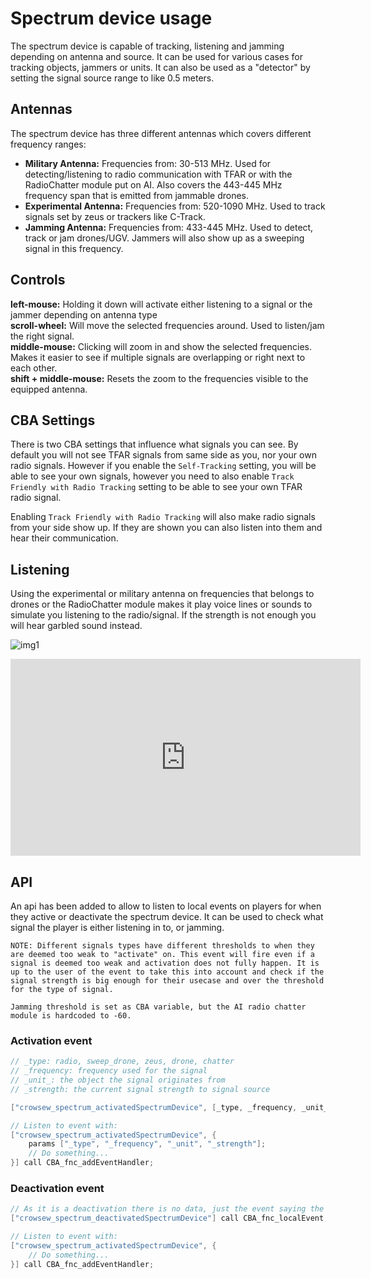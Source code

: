 # Spectrum device usage
The spectrum device is capable of tracking, listening and jamming depending on antenna and source. It can be used for various cases for tracking objects, jammers or units. It can also be used as a "detector" by setting the signal source range to like 0.5 meters.

## Antennas
The spectrum device has three different antennas which covers different frequency ranges:  
* **Military Antenna:** Frequencies from: 30-513 MHz. Used for detecting/listening to radio communication with TFAR or with the RadioChatter module put on AI. Also covers the 443-445 MHz frequency span that is emitted from jammable drones.
* **Experimental Antenna:** Frequencies from: 520-1090 MHz. Used to track signals set by zeus or trackers like C-Track.  
* **Jamming Antenna:** Frequencies from: 433-445 MHz. Used to detect, track or jam drones/UGV. Jammers will also show up as a sweeping signal in this frequency. 

## Controls
**left-mouse:** Holding it down will activate either listening to a signal or the jammer depending on antenna type  
**scroll-wheel:** Will move the selected frequencies around. Used to listen/jam the right signal.   
**middle-mouse:** Clicking will zoom in and show the selected frequencies. Makes it easier to see if multiple signals are overlapping or right next to each other.   
**shift + middle-mouse:** Resets the zoom to the frequencies visible to the equipped antenna. 

## CBA Settings
There is two CBA settings that influence what signals you can see. By default you will not see TFAR signals from same side as you, nor your own radio signals. However if you enable the ``Self-Tracking`` setting, you will be able to see your own signals, however you need to also enable ``Track Friendly with Radio Tracking`` setting to be able to see your own TFAR radio signal. 

Enabling ``Track Friendly with Radio Tracking`` will also make radio signals from your side show up. If they are shown you can also listen into them and hear their communication. 

## Listening
Using the experimental or military antenna on frequencies that belongs to drones or the RadioChatter module makes it play voice lines or sounds to simulate you listening to the radio/signal. If the strength is not enough you will hear garbled sound instead. 

![img1](https://user-images.githubusercontent.com/7889925/134808185-765b827f-780d-435e-a16e-6094ebca9990.jpg)

<iframe width="560" height="315" src="https://www.youtube.com/embed/LZ4dyb8P7u8?si=oHuBcvXVnOw8Ob8V" title="YouTube video player" frameborder="0" allow="accelerometer; autoplay; clipboard-write; encrypted-media; gyroscope; picture-in-picture; web-share" allowfullscreen></iframe>

## API
An api has been added to allow to listen to local events on players for when they active or deactivate the spectrum device. It can be used to check what signal the player is either listening in to, or jamming. 

```admonish warning
NOTE: Different signals types have different thresholds to when they are deemed too weak to "activate" on. This event will fire even if a signal is deemed too weak and activation does not fully happen. It is up to the user of the event to take this into account and check if the signal strength is big enough for their usecase and over the threshold for the type of signal. 

Jamming threshold is set as CBA variable, but the AI radio chatter module is hardcoded to -60.
``` 

### Activation event
```cpp
// _type: radio, sweep_drone, zeus, drone, chatter
// _frequency: frequency used for the signal
// _unit_: the object the signal originates from
// _strength: the current signal strength to signal source 

["crowsew_spectrum_activatedSpectrumDevice", [_type, _frequency, _unit_, _strength]] call CBA_fnc_localEvent;

// Listen to event with:
["crowsew_spectrum_activatedSpectrumDevice", {
    params ["_type", "_frequency", "_unit", "_strength"];
	// Do something...
}] call CBA_fnc_addEventHandler;
```

### Deactivation event
```cpp
// As it is a deactivation there is no data, just the event saying the the player is no longer activating the device. 
["crowsew_spectrum_deactivatedSpectrumDevice"] call CBA_fnc_localEvent;

// Listen to event with:
["crowsew_spectrum_activatedSpectrumDevice", {
	// Do something...
}] call CBA_fnc_addEventHandler;
```
